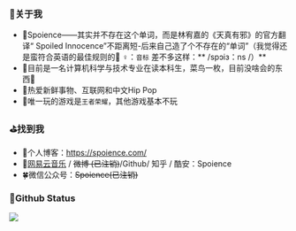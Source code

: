 ### 🎈关于我

- 🎃Spoience——其实并不存在这个单词，而是林宥嘉的《天真有邪》的官方翻译“ Spoiled Innocence”不距离短-后来自己造了个不存在的“单词”（我觉得还是蛮符合英语的最佳规则的🤷 ‍ ♀️：`音标` 差不多这样：** /spɔiɜ：ns /）**
- 👔目前是一名计算机科学与技术专业在读本科生，菜鸟一枚，目前没啥会的东西🥺
- 🎨热爱新鲜事物、互联网和中文Hip Pop
- 🎯唯一玩的游戏是`王者荣耀`，其他游戏基本不玩

### ⛳找到我

- 📖个人博客：https://spoience.com/
- 🍻[网易云音乐](https://music.163.com/#/user/home?id=124164615) / ~~微博 (已注销)~~/Github/ 知乎 / 酷安：Spoience
- 🍀微信公众号：~~Spoience(已注销)~~

### 🍼Github Status
![](https://github-readme-stats.vercel.app/api?username=Spoience&show_icons=true&title_color=fffffc&icon_color=FFFFFF&text_color=FFFFFF&bg_color=fa9191)
